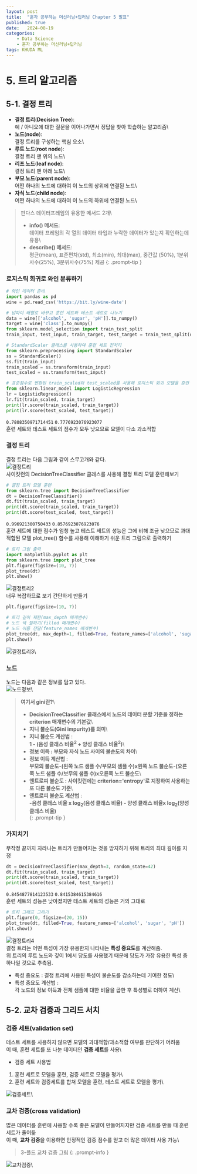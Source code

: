 ```yaml
---
layout: post
title:  "혼자 공부하는 머신러닝+딥러닝 Chapter 5 발표"
published: true
date:   2024-08-19 
categories:
    - Data Science
    - 혼자 공부하는 머신러닝+딥러닝
tags: KHUDA ML
---
```

# 5. 트리 알고리즘
## 5-1. 결정 트리
- **결정 트리**(**Decision Tree**):\
예 / 아니오에 대한 질문을 이어나가면서 정답을 찾아 학습하는 알고리즘\
- **노드**(**node**):\
결정 트리를 구성하는 핵심 요소\
- **루트 노드**(**root node**):\
결정 트리 맨 위의 노드\
- **리프 노드**(**leaf node**):\
결정 트리 맨 아래 노드\
- **부모 노드**(**parent node**):\
어떤 하나의 노드에 대하여 이 노드의 상위에 연결된 노드\
- **자식 노드**(**child node**):\
어떤 하나의 노드에 대하여 이 노드의 하위에 연결된 노드\
> 판다스 데이터프레임의 유용한 메서드 2개\
> - **info() 메서드**:\
> 데이터 프레임의 각 열의 데이터 타입과 누락한 데이터가 있는지 확인하는데 유용\
> - **describe() 메서드**:\
> 평균(mean), 표준편차(std), 최소(min), 최대(max), 중간값 (50%), 1분위사수(25%), 3분위사수(75%) 제공
{: .prompt-tip }

### 로지스틱 회귀로 와인 분류하기
```python
# 와인 데이터 준비
import pandas as pd
wine = pd.read_csv('https://bit.ly/wine-date')

# 넘파이 배열로 바꾸고 훈련 세트와 테스트 세트로 나누기
data = wine[['alcohol', 'sugar', 'pH']].to_numpy()
target = wine['class'].to_numpy()
from sklearn.model_selection import train_test_split
train_input, test_input, train_target, test_target = train_test_split(data, target, test_size=0.2, random_state=42)

# StandardScaler 클래스를 사용하여 훈련 세트 전처리
from sklearn.preprocessing import StandardScaler
ss = StandardScaler()
ss.fit(train_input)
train_scaled = ss.transform(train_input)
test_scaled = ss.transform(test_input)

# 표준점수로 변환된 train_scaled와 test_scaled를 사용해 로지스틱 회귀 모델을 훈련
from sklearn.linear_model import LogisticRegression
lr = LogisticRegression()
lr.fit(train_scaled, train_target)
print(lr.score(train_scaled, train_target))
print(lr.score(test_scaled, test_target))
```
`0.7808350971714451`
`0.7776923076923077`\
훈련 세트와 테스트 세트의 점수가 모두 낮으므로 모델이 다소 과소적합
### 결정 트리
결정 트리는 다음 그림과 같이 스무고개와 같다.\
![결정트리](/assets/img/결정트리1.png)\
사이킷런의 DecisionTreeClassifier 클래스를 사용해 결정 트리 모델 훈련해보기
```python
# 결정 트리 모델 훈련
from sklearn.tree import DecisionTreeClassifier
dt = DecisionTreeClassifier()
dt.fit(train_scaled, train_target)
print(dt.score(train_scaled, train_target))
print(dt.score(test_scaled, test_target))
```
`0.996921300750433`
`0.8576923076923076`\
훈련 세트에 대한 점수가 엄청 높고 테스트 세트의 성능은 그에 비해 조금 낮으므로 과대적합된 모델
plot_tree() 함수를 사용해 이해하기 쉬운 트리 그림으로 출력하기
```python
# 트리 그림 출력
import matplotlib.pyplot as plt
from sklearn.tree import plot_tree
plt.figure(figsize=(10, 7))
plot_tree(dt)
plt.show()
```
![결정트리2](/assets/img/결정트리.png)\
너무 복잡하므로 보기 간단하게 만들기
```python
plt.figure(figsize=(10, 7))

# 트리 깊이 제한(max_depth 매개변수)
# 노드 색 칠하기(filled 매개변수)
# 노드 이름 전달(feature_names 매개변수)
plot_tree(dt, max_depth=1, filled=True, feature_names=['alcohol', 'sugar', 'pH'])
plt.show()
```
![결정트리3](/assets/img/결정트리2-1.png)\
### 노드
노드는 다음과 같은 정보를 담고 있다.\
![노드정보](/assets/img/노드정보.png)\
> **여기서 gini란?**\
> - **DecisionTreeClassifier 클래스에서 노드의 데이터 분할 기준을 정하는 criterion 매개변수의 기본값**\
> - **지니 불순도(Gini impurity)를 의미**\
> - **지니 불순도 계산법** : \
> **1 - (음성 클래스 비율<sup>2</sup> + 양성 클래스 비율<sup>2</sup>)**\
> - **정보 이득 : 부모와 자식 노드 사이의 불순도의 차이**\
>-  **정보 이득 계산법** : \
> **부모의 불순도-(왼쪽 노드 샘플 수/부모의 샘플 수)x왼쪽 노드 불순도-(오른쪽 노드 샘플 수/보무의 샘플 수)x오른쪽 노드 불순도**\
> - **엔트로피 불순도 : 사이킷런에는 criterion='entropy'로 지정하여 사용하는 또 다른 불순도 기준**\
> - **엔트로피 불순도 계산법** : \
> **-음성 클래스 비율 x log<sub>2</sub>(음성 클래스 비율) - 양성 클래스 비율x log<sub>2</sub>(양성 클래스 비율)**\
{: .prompt-tip }
### 가지치기
무작정 끝까지 자라나는 트리가 만들어지는 것을 방지하기 위해 트리의 최대 깊이를 지정
```python
dt = DecisionTreeClassifier(max_depth=3, random_state=42)
dt.fit(train_scaled, train_target)
print(dt.score(train_scaled, train_target))
print(dt.score(test_scaled, test_target))
```
`0.8454877814123533`
`0.8415384615384616`\
훈련 세트의 성능은 낮아졌지만 테스트 세트의 성능은 거의 그대로
```python
# 트리 그래프 그리기
plt.figure(0, figsize=(20, 15))
plot_tree(dt, filled=True, feature_names=['alcohol', 'sugar', 'pH'])
plt.show()
```
![결정트리4](/assets/img/결정트리4-2.png)\
결정 트리는 어떤 특성이 가장 유용한지 나타내는 **특성 중요도**를 계산해줌.\
위 트리의 루트 노드와 깊이 1에서 당도를 사용했기 때문에 당도가 가장 유용한 특성 중 하나일 것으로 추측됨.
- 특성 중요도 : 결정 트리에 사용된 특성이 불순도를 감소하는데 기여한 정도\
- 특성 중요도 계산법 :\
각 노드의 정보 이득과 전체 샘플에 대한 비율을 곱한 후 특성별로 더하여 계산\

## 5-2. 교차 검증과 그리드 서치
### 검증 세트(validation set)
테스트 세트를 사용하지 않으면 모델의 과대적합/과소적합 여부를 판단하기 어려움\
이 때, 훈련 세트를 또 나눈 데이터인 **검증 세트**를 사용\
- 검증 세트 사용법
1. 훈련 세트로 모델을 훈련, 검증 세트로 모델을 평가\
2. 훈련 세트와 검증세트를 합쳐 모델을 훈련, 테스트 세트로 모델을 평가\

![검증세트](/assets/img/검증%20세트.png)\
### 교차 검증(cross validation)
많은 데이터를 훈련에 사용할 수록 좋은 모델이 만들어지지만 검증 세트를 만들 때 훈련 세트가 줄어듦\
이 때, **교차 검증**을 이용하면 안정적인 검증 점수를 얻고 더 많은 데이터 사용 가능\
> 3-폴드 교차 검증 그림
{: .prompt-info }

![교차검증](/assets/img/교차검증.png)\